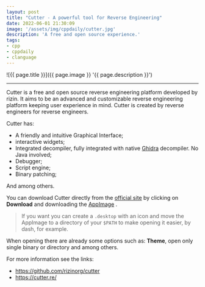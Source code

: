 ```yaml
---
layout: post
title: "Cutter - A powerful tool for Reverse Engineering"
date: 2022-06-01 21:30:09
image: '/assets/img/cppdaily/cutter.jpg'
description: 'A free and open source experience.'
tags:
- cpp
- cppdaily
- clanguage
---
```


![{{ page.title }}]({{ page.image }} '{{ page.description }}')

---

Cutter is a free and open source reverse engineering platform developed by rizin. It aims to be an advanced and customizable reverse engineering platform keeping user experience in mind. Cutter is created by reverse engineers for reverse engineers.

Cutter has:
+ A friendly and intuitive Graphical Interface;
+ interactive widgets;
+ Integrated decompiler, fully integrated with native [Ghidra](https://ghidra-sre.org/) decompiler. No Java involved;
+ Debugger;
+ Script engine;
+ Binary patching;

And among others.

You can download Cutter directly from the [official site](https://cutter.re/) by clicking on **Download** and downloading the [AppImage](https://appimage.org/) .
> If you want you can create a `.desktop` with an icon and move the AppImage to a directory of your `$PATH` to make opening it easier, by dash, for example.

When opening there are already some options such as: **Theme**, open only single binary or directory and among others.

For more information see the links:
+ <https://github.com/rizinorg/cutter>
+ <https://cutter.re/>
